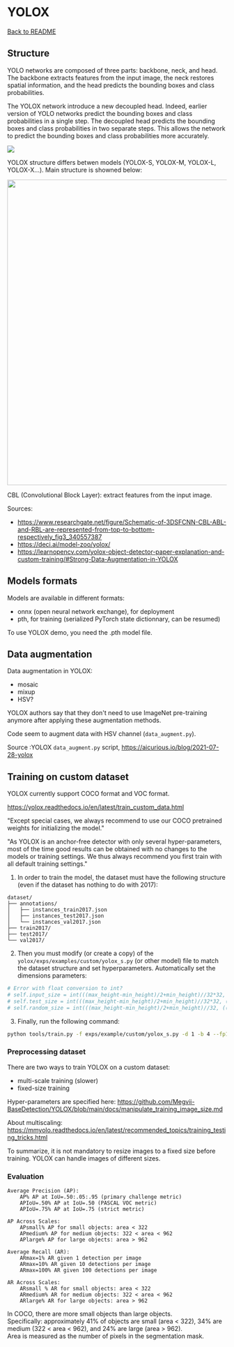 # YOLOX

[Back to README](../README.md)

## Structure

YOLO networks are composed of three parts: backbone, neck, and head. The backbone extracts features from the input image, the neck restores spatial information, and the head predicts the bounding boxes and class probabilities.

The YOLOX network introduce a new decoupled head. Indeed, earlier version of YOLO networks predict the bounding boxes and class probabilities in a single step. The decoupled head predicts the bounding boxes and class probabilities in two separate steps. This allows the network to predict the bounding boxes and class probabilities more accurately.

<img src="img/classification-and-localization-conflict.webp">

YOLOX structure differs betwen models (YOLOX-S, YOLOX-M, YOLOX-L, YOLOX-X...). Main structure is showned below:

<img src="img/YOLOX-architecture-decoupled.png" width=700px>

<!--
<img src="img/YOLOX-architecture.png" width=700px>
<img src="img/The-network-structure-of-YOLOX.png" width=700px>
-->

CBL (Convolutional Block Layer): extract features from the input image.

Sources:

- <https://www.researchgate.net/figure/Schematic-of-3DSFCNN-CBL-ABL-and-RBL-are-represented-from-top-to-bottom-respectively_fig3_340557387>
- <https://deci.ai/model-zoo/yolox/>
- <https://learnopencv.com/yolox-object-detector-paper-explanation-and-custom-training/#Strong-Data-Augmentation-in-YOLOX>

## Models formats

Models are available in different formats:

- onnx (open neural network exchange), for deployment
- pth, for training (serialized PyTorch  state dictionnary, can be resumed)

To use YOLOX demo, you need the .pth model file.

## Data augmentation

Data augmentation in YOLOX:

- mosaic
- mixup
- HSV?

YOLOX authors say that they don't need to use ImageNet pre-training anymore after applying these augmentation methods.

Code seem to augment data with HSV channel (`data_augment.py`).

Source :YOLOX `data_augment.py` script, <https://aicurious.io/blog/2021-07-28-yolox>

## Training on custom dataset

YOLOX currently support COCO format and VOC format.

<https://yolox.readthedocs.io/en/latest/train_custom_data.html>

"Except special cases, we always recommend to use our COCO pretrained weights for initializing the model."

"As YOLOX is an anchor-free detector with only several hyper-parameters, most of the time good results can be obtained with no changes to the models or training settings. We thus always recommend you first train with all default training settings."

1. In order to train the model, the dataset must have the following structure (even if the dataset has nothing to do with 2017):

```text
dataset/
├── annotations/
│   ├── instances_train2017.json
│   ├── instances_test2017.json
│   └── instances_val2017.json
├── train2017/
├── test2017/
└── val2017/
```

2. Then you must modify (or create a copy) of the `yolox/exps/examples/custom/yolox_s.py` (or other model) file to match the dataset structure and set hyperparameters. Automatically set the dimensions parameters: 

```python
# Error with float conversion to int?
# self.input_size = int(((max_height-min_height)/2+min_height)//32*32, ((max_width-min_width)/2+min_width)//32*32)
# self.test_size = int(((max_height-min_height)/2+min_height)//32*32, ((max_width-min_width)/2+min_width)//32*32)
# self.random_size = int(((max_height-min_height)/2+min_height)//32, ((max_width-min_width)/2+min_width)//32)
```

3. Finally, run the following command:

```bash
python tools/train.py -f exps/example/custom/yolox_s.py -d 1 -b 4 --fp16 -o -c ../trained_models/yolox_s.pth
```

### Preprocessing dataset

There are two ways to train YOLOX on a custom dataset:

- multi-scale training (slower)
- fixed-size training

Hyper-parameters are specified here: <https://github.com/Megvii-BaseDetection/YOLOX/blob/main/docs/manipulate_training_image_size.md>

About multiscaling: <https://mmyolo.readthedocs.io/en/latest/recommended_topics/training_testing_tricks.html>

To summarize, it is not mandatory to resize images to a fixed size before training. YOLOX can handle images of different sizes.

### Evaluation

```
Average Precision (AP):  
    AP% AP at IoU=.50:.05:.95 (primary challenge metric)     
    APIoU=.50% AP at IoU=.50 (PASCAL VOC metric)   
    APIoU=.75% AP at IoU=.75 (strict metric) 

AP Across Scales:  
    APsmall% AP for small objects: area < 322   
    APmedium% AP for medium objects: 322 < area < 962   
    APlarge% AP for large objects: area > 962  

Average Recall (AR):  
    ARmax=1% AR given 1 detection per image   
    ARmax=10% AR given 10 detections per image   
    ARmax=100% AR given 100 detections per image  

AR Across Scales:  
    ARsmall % AR for small objects: area < 322 
    ARmedium% AR for medium objects: 322 < area < 962 
    ARlarge% AR for large objects: area > 962  
```

In COCO, there are more small objects than large objects.  
Specifically: approximately 41% of objects are small (area < 322), 34% are medium (322 < area < 962), and 24% are large (area > 962).  
Area is measured as the number of pixels in the segmentation mask.
